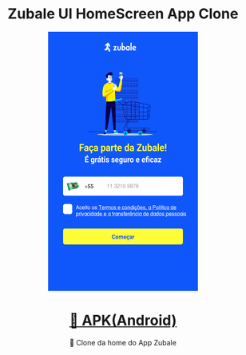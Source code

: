 <h1 align="center">Zubale UI HomeScreen App Clone</h1>

<p align="center">
    <img src="./assets/images/screenshot-app.png" width="300" height="520">
</p>

<h1 align="center">
    <a href="https://drive.google.com/file/d/1jsMSE1HqjlBal1zt2R1YONIH0gzOFIjj/view?usp=sharing">🔗 APK(Android)</a>
</h1>
<p align="center">🚀 Clone da home do App Zubale</p>